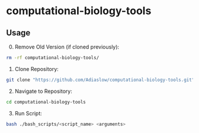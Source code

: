 # computational-biology-tools
## Usage
0. Remove Old Version (if cloned previously):
```bash
rm -rf computational-biology-tools/
```
1. Clone Repository:
```bash
git clone "https://github.com/Adiaslow/computational-biology-tools.git"
```
2. Navigate to Repository:
```bash
cd computational-biology-tools
```
3. Run Script:
```bash
bash ./bash_scripts/<script_name> <arguments>
```
